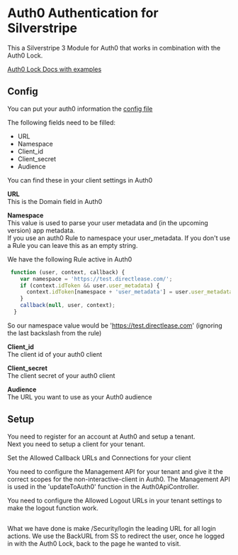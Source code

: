 
# Auth0 Authentication for Silverstripe

This a Silverstripe 3 Module for Auth0 that works in combination with the Auth0 Lock.

[Auth0 Lock Docs with examples](https://auth0.com/docs/libraries/lock)


## Config

You can put your auth0 information the 
[config file](_config/auth0.yml)

The following fields need to be filled:

* URL
* Namespace
* Client_id
* Client_secret
* Audience

You can find these in your client settings in Auth0

**URL**  
This is the Domain field in Auth0

**Namespace**  
This value is used to parse your user metadata and (in the upcoming version) app metadata.  
If you use an auth0 Rule to namespace your user_metadata. If you don't use a Rule you can leave this as an empty string.

We have the following Rule active in Auth0

```javascript
 function (user, context, callback) {
    var namespace = 'https://test.directlease.com/';
    if (context.idToken && user.user_metadata) {
      context.idToken[namespace + 'user_metadata'] = user.user_metadata;
    }
    callback(null, user, context);
  }
```

So our namespace value would be 'https://test.directlease.com'  (ignoring the last backslash from the rule)

**Client_id**  
The client id of your auth0 client

**Client_secret**  
The client secret of your auth0 client

**Audience**  
The URL you want to use as your Auth0 audience

## Setup

You need to register for an account at Auth0 and setup a tenant.  
Next you need to setup a client for your tenant.

Set the Allowed Callback URLs and Connections for your client 

You need to configure the Management API for your tenant and give it the correct scopes for the non-interactive-client in Auth0. The Management API is used in the 'updateToAuth0' function in the Auth0ApiController. 

You need to configure the Allowed Logout URLs in your tenant settings to make the logout function work.

##

What we have done is make /Security/login the leading URL for all login actions. 
We use the BackURL from SS to redirect the user, once he logged in with the Auth0 Lock, back to the page he wanted to visit. 